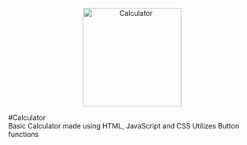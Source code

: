 <p align="center">
<img width="200" src="https://user-images.githubusercontent.com/92153680/210152193-937eb42f-c15f-4c8a-863e-73ec551b6fe2.png" alt="Calculator" align="center">
</p>
#Calculator
<br>
Basic Calculator made using HTML, JavaScript and CSS
Utilizes Button functions
